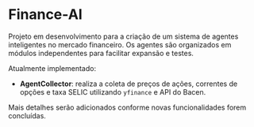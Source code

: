 # Finance-AI

Projeto em desenvolvimento para a criação de um sistema de agentes inteligentes no mercado financeiro. Os agentes são organizados em módulos independentes para facilitar expansão e testes.

Atualmente implementado:

- **AgentCollector**: realiza a coleta de preços de ações, correntes de opções e taxa SELIC utilizando `yfinance` e API do Bacen.

Mais detalhes serão adicionados conforme novas funcionalidades forem concluídas.

